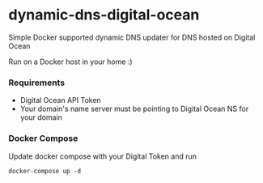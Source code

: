 # dynamic-dns-digital-ocean

Simple Docker supported dynamic DNS updater for DNS hosted on Digital Ocean 

Run on a Docker host in your home :)

### Requirements

* Digital Ocean API Token
* Your domain's name server must be pointing to Digital Ocean NS for your domain


### Docker Compose

Update docker compose with your Digital Token and run

```
docker-compose up -d
```
